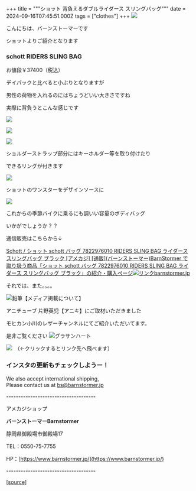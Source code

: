 +++
title = """ショット 背負えるダブルライダース スリングバッグ"""
date = 2024-09-16T07:45:51.000Z
tags = ["clothes"]
+++
[![](https://stat.ameba.jp/user_images/20231023/16/barnstormer-go/b2/03/p/o0420015015354743273.png)](https://ameblo.jp/barnstormer-go/entry-12825670498.html)

こんにちは、バーンストーマーです

ショットよりご紹介となります

### schott RIDERS SLING BAG 

お値段￥37400（税込）

デイパックと比べると小ぶりとなりますが

男性の荷物を入れるのにはちょうどいい大きさですね

実際に背負うとこんな感じです

[![](https://stat.ameba.jp/user_images/20240916/13/barnstormer-go/0d/bc/j/o0466070015486944848.jpg)](https://stat.ameba.jp/user_images/20240916/13/barnstormer-go/0d/bc/j/o0466070015486944848.jpg)

[![](https://stat.ameba.jp/user_images/20240916/13/barnstormer-go/ab/54/j/o0466070015486944845.jpg)](https://stat.ameba.jp/user_images/20240916/13/barnstormer-go/ab/54/j/o0466070015486944845.jpg)

[![](https://stat.ameba.jp/user_images/20240916/13/barnstormer-go/e7/78/j/o0466070015486944843.jpg)](https://stat.ameba.jp/user_images/20240916/13/barnstormer-go/e7/78/j/o0466070015486944843.jpg)

ショルダーストラップ部分にはキーホルダー等を取り付けたり

できるリングが付きます

[![](https://stat.ameba.jp/user_images/20240916/13/barnstormer-go/09/21/j/o0466070015486944844.jpg)](https://stat.ameba.jp/user_images/20240916/13/barnstormer-go/09/21/j/o0466070015486944844.jpg)

ショットのワンスターをデザインソースに

[![](https://stat.ameba.jp/user_images/20240916/13/barnstormer-go/57/ae/j/o0466070015486944841.jpg)](https://stat.ameba.jp/user_images/20240916/13/barnstormer-go/57/ae/j/o0466070015486944841.jpg)

これからの季節バイクに乗るにも調いい容量のボディバッグ

いかがでしょうか？？

通信販売はこちらから↓

[Schott / ショット schott バッグ 7822976010 RIDERS SLING BAG ライダース スリングバッグ ブラック \[アメカジ\] \[通販\](バーンストーマー)BarnStormer で取り扱う商品「ショット schott バッグ 7822976010 RIDERS SLING BAG ライダース スリングバッグ ブラック」の紹介・購入ページ![リンク](https://c.stat100.ameba.jp/ameblo/symbols/v3.20.0/svg/gray/editor_link.svg)barnstormer.jp](https://barnstormer.jp/view/item/000000013430?category_page_id=ct119)

それでは、また。。。。

![鉛筆](https://stat100.ameba.jp/blog/ucs/img/char/char3/519.png)【メディア掲載について】

アニチューブ 片野英児【アニキ】にご取材いただきました

モヒカン小川のレザーチャンネルにてご紹介いただいてます。

是非ご覧ください ![グラサンハート](https://stat100.ameba.jp/blog/ucs/img/char/char3/148.png)

[![](https://stat.ameba.jp/user_images/20230412/16/barnstormer-go/6a/23/p/o0108010815269242493.png)](https://www.instagram.com/barnstormer_daily/)　（←クリックするとリンク先へ飛べます）

### インスタの更新もチェックしようー！

We also accept international shipping,  
Please contact us at bs@barnstormer.jp

**\-------------------------------------**

アメカジショップ

**バーンストーマーBarnstormer**

静岡県御殿場市御殿場17

TEL：0550-75-7755

HP：[https://www.barnstormer.jp/](https://www.barnstormer.jp/)

**\-------------------------------------**

[[source]](https://ameblo.jp/barnstormer-go/entry-12867766628.html)
